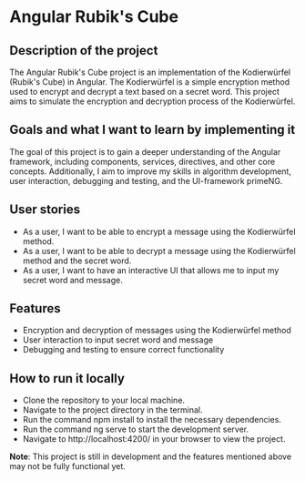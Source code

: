 # Angular Rubik's Cube

## Description of the project
The Angular Rubik's Cube project is an implementation of the Kodierwürfel (Rubik's Cube) in Angular.
The Kodierwürfel is a simple encryption method used to encrypt and decrypt a text based on a secret word.
This project aims to simulate the encryption and decryption process of the Kodierwürfel.

## Goals and what I want to learn by implementing it
The goal of this project is to gain a deeper understanding of the Angular framework, including components, services, directives, and other core concepts.
Additionally, I aim to improve my skills in algorithm development, user interaction, debugging and testing, and the UI-framework primeNG.

## User stories
* As a user, I want to be able to encrypt a message using the Kodierwürfel method.
* As a user, I want to be able to decrypt a message using the Kodierwürfel method and the secret word.
* As a user, I want to have an interactive UI that allows me to input my secret word and message.

## Features
* Encryption and decryption of messages using the Kodierwürfel method
* User interaction to input secret word and message
* Debugging and testing to ensure correct functionality

## How to run it locally
* Clone the repository to your local machine.
* Navigate to the project directory in the terminal.
* Run the command npm install to install the necessary dependencies.
* Run the command ng serve to start the development server.
* Navigate to http://localhost:4200/ in your browser to view the project.

**Note**: This project is still in development and the features mentioned above may not be fully functional yet.
